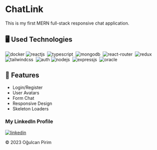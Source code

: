 # ChatLink

This is my first MERN full-stack responsive chat application.

## 🖥️ Used Technologies

![docker](https://img.shields.io/badge/docker-%230db7ed.svg?style=for-the-badge&logo=docker&logoColor=white)
![reactjs](https://img.shields.io/badge/React-20232A?style=for-the-badge&logo=react&logoColor=61DAFB)&nbsp;
![typescript](https://img.shields.io/badge/typescript-3178C6?style=for-the-badge&logo=typescript&logoColor=white)&nbsp;
![mongodb](https://img.shields.io/badge/MongoDB-4EA94B?style=for-the-badge&logo=mongodb&logoColor=white)&nbsp;
![react-router](https://img.shields.io/badge/React_Router-CA4245?style=for-the-badge&logo=react-router&logoColor=white)&nbsp;
![redux](https://img.shields.io/badge/Redux-593D88?style=for-the-badge&logo=redux&logoColor=white)&nbsp;
![tailwindcss](https://img.shields.io/badge/Tailwind_CSS-38B2AC?style=for-the-badge&logo=tailwind-css&logoColor=white)&nbsp;
![auth](https://img.shields.io/badge/JWT-black?style=for-the-badge&logo=JSON%20web%20tokens&logoColor=white)
![nodejs](https://img.shields.io/badge/Node.js-43853D?style=for-the-badge&logo=node.js&logoColor=white)&nbsp;
![expressjs](https://img.shields.io/badge/Express.js-000000?style=for-the-badge&logo=express&logoColor=white)&nbsp;
![oracle](https://img.shields.io/badge/Oracle-F80000?style=for-the-badge&logo=oracle&logoColor=white)&nbsp;

## 🚀 Features
- Login/Register
- User Avatars
- Form Chat
- Responsive Design
- Skeleton Loaders

### My LinkedIn Profile
[![linkedin](https://img.shields.io/badge/LinkedIn-0077B5?style=for-the-badge&logo=linkedin&logoColor=white)](https://www.linkedin.com/in/ogulcan-pirim)

© 2023 Oğulcan Pirim
